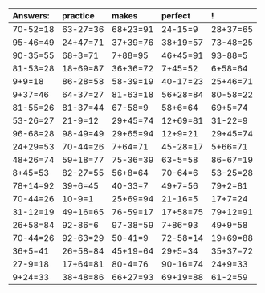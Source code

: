 | Answers: | practice | makes | perfect | ! |
| :--- | :--- | :--- | :--- | :--- |
| 70-52=18 | 63-27=36 | 68+23=91 | 24-15=9 | 28+37=65 | 
| 95-46=49 | 24+47=71 | 37+39=76 | 38+19=57 | 73-48=25 | 
| 90-35=55 | 68+3=71 | 7+88=95 | 46+45=91 | 93-88=5 | 
| 81-53=28 | 18+69=87 | 36+36=72 | 7+45=52 | 6+58=64 | 
| 9+9=18 | 86-28=58 | 58-39=19 | 40-17=23 | 25+46=71 | 
| 9+37=46 | 64-37=27 | 81-63=18 | 56+28=84 | 80-58=22 | 
| 81-55=26 | 81-37=44 | 67-58=9 | 58+6=64 | 69+5=74 | 
| 53-26=27 | 21-9=12 | 29+45=74 | 12+69=81 | 31-22=9 | 
| 96-68=28 | 98-49=49 | 29+65=94 | 12+9=21 | 29+45=74 | 
| 24+29=53 | 70-44=26 | 7+64=71 | 45-28=17 | 5+66=71 | 
| 48+26=74 | 59+18=77 | 75-36=39 | 63-5=58 | 86-67=19 | 
| 8+45=53 | 82-27=55 | 56+8=64 | 70-64=6 | 53-25=28 | 
| 78+14=92 | 39+6=45 | 40-33=7 | 49+7=56 | 79+2=81 | 
| 70-44=26 | 10-9=1 | 25+69=94 | 21-16=5 | 17+7=24 | 
| 31-12=19 | 49+16=65 | 76-59=17 | 17+58=75 | 79+12=91 | 
| 26+58=84 | 92-86=6 | 97-38=59 | 7+86=93 | 49+9=58 | 
| 70-44=26 | 92-63=29 | 50-41=9 | 72-58=14 | 19+69=88 | 
| 36+5=41 | 26+58=84 | 45+19=64 | 29+5=34 | 35+37=72 | 
| 27-9=18 | 17+64=81 | 80-4=76 | 90-16=74 | 24+9=33 | 
| 9+24=33 | 38+48=86 | 66+27=93 | 69+19=88 | 61-2=59 | 
